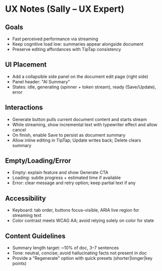 # UX Notes (Sally – UX Expert)

## Goals

- Fast perceived performance via streaming
- Keep cognitive load low: summaries appear alongside document
- Preserve editing affordances with TipTap consistency

## UI Placement

- Add a collapsible side panel on the document edit page (right side)
- Panel header: "AI Summary"
- States: idle, generating (spinner + token stream), ready (Save/Update), error

## Interactions

- Generate button pulls current document content and starts stream
- While streaming, show incremental text with typewriter effect and allow cancel
- On finish, enable Save to persist as document summary
- Allow inline editing in TipTap; Update writes back; Delete clears summary

## Empty/Loading/Error

- Empty: explain feature and show Generate CTA
- Loading: subtle progress + estimated time if available
- Error: clear message and retry option; keep partial text if any

## Accessibility

- Keyboard: tab order, buttons focus-visible, ARIA live region for streaming text
- Color contrast meets WCAG AA; avoid relying solely on color for state

## Content Guidelines

- Summary length target: ~10% of doc, 3–7 sentences
- Tone: neutral, concise; avoid hallucinating facts not present in doc
- Provide a "Regenerate" option with quick presets (shorter|longer|key points)
